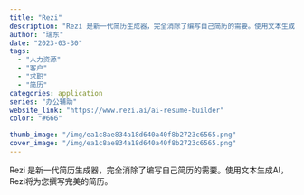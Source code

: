 ```yaml
---
title: "Rezi"
description: "Rezi 是新一代简历生成器，完全消除了编写自己简历的需要。使用文本生成AI，Rezi将为您撰写完美的简历。"
author: "瑞东"
date: "2023-03-30"
tags:
  - "人力资源"
  - "客户"
  - "求职"
  - "简历"
categories: application
series: "办公辅助"
website_link: "https://www.rezi.ai/ai-resume-builder"
color: "#666"

thumb_image: "/img/ea1c8ae834a18d640a40f8b2723c6565.png"
cover_image: "/img/ea1c8ae834a18d640a40f8b2723c6565.png"
---
```


Rezi 是新一代简历生成器，完全消除了编写自己简历的需要。使用文本生成AI，Rezi将为您撰写完美的简历。